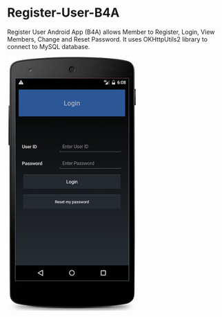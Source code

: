 # Register-User-B4A
Register User Android App (B4A) allows Member to Register, Login, View Members, Change and Reset Password. It uses OKHttpUtils2 library to connect to MySQL database.

![Register-User-B4A](https://github.com/pyhoon/Register-User-B4A/blob/master/APK/Register-User-B4A.png)
